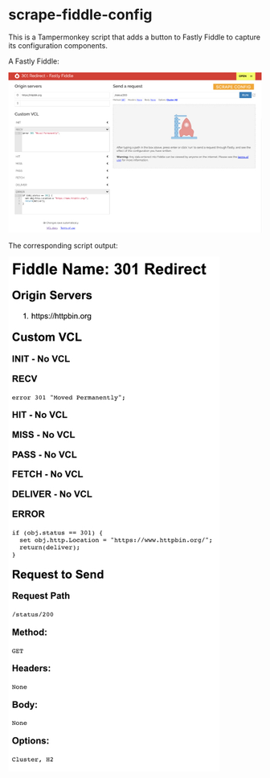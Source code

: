 # scrape-fiddle-config
This is a Tampermonkey script that adds a button to Fastly Fiddle to capture its configuration components.

A Fastly Fiddle:

![Fiddle Screen Capture](https://raw.githubusercontent.com/minus27/scrape-fiddle-config/master/ScreenCapture.jpg)

The corresponding script output:

![Output Screen Capture](https://raw.githubusercontent.com/minus27/scrape-fiddle-config/master/output.jpg)
